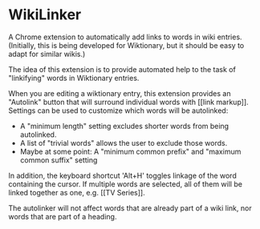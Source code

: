 # WikiLinker
A Chrome extension to automatically add links to words in wiki entries. (Initially, this is being developed for Wiktionary, but it should be easy to adapt for similar wikis.)

The idea of this extension is to provide automated help to the task of "linkifying" words in Wiktionary entries.

When you are editing a wiktionary entry, this extension provides an "Autolink" button that will surround individual words with [[link markup]]. Settings can be used to customize which words will be autolinked:

- A "minimum length" setting excludes shorter words from being autolinked.
- A list of "trivial words" allows the user to exclude those words.
- Maybe at some point: A "minimum common prefix" and "maximum common suffix" setting 

In addition, the keyboard shortcut 'Alt+H' toggles linkage of the word containing the cursor. If multiple words are selected, all of them will be linked together as one, e.g. [[TV Series]].

The autolinker will not affect words that are already part of a wiki link, nor words that are part of a heading.
